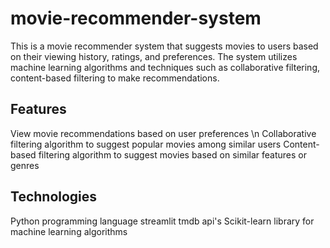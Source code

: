 # movie-recommender-system
This is a movie recommender system that suggests movies to users based on their viewing history, ratings, and preferences. The system utilizes machine learning algorithms and techniques such as collaborative filtering, content-based filtering  to make recommendations.

## Features

View movie recommendations based on user preferences \n
Collaborative filtering algorithm to suggest popular movies among similar users
Content-based filtering algorithm to suggest movies based on similar features or genres

## Technologies

Python programming language
streamlit 
tmdb api's
Scikit-learn library for machine learning algorithms

